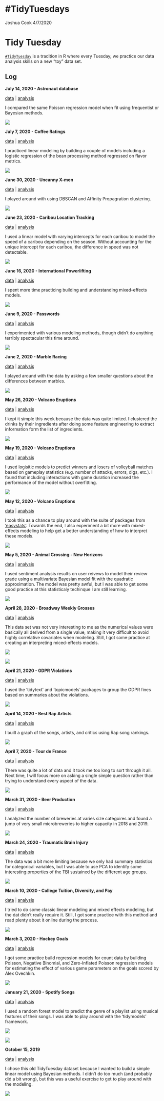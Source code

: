 \#TidyTuesdays
================
Joshua Cook
4/7/2020

# Tidy Tuesday

[`#TidyTuesday`](https://github.com/rfordatascience/tidytuesday) is a
tradition in R where every Tuesday, we practice our data analysis skills
on a new “toy” data set.

## Log

**July 14, 2020 - Astronaut database**

[data](https://github.com/rfordatascience/tidytuesday/blob/master/data/2020/2020-07-14/readme.md)
| [analysis](2020-07-14_astronaut-database.md)

I compared the same Poisson regression model when fit using frequentist
or Bayesian methods.

![](2020-07-14_astronaut-database_files/model-comparison-plots.png)

**July 7, 2020 - Coffee Ratings**

[data](https://github.com/rfordatascience/tidytuesday/blob/master/data/2020/2020-07-07/readme.md)
| [analysis](2020-07-07_coffee-ratings.md)

I practiced linear modeling by building a couple of models including a
logistic regression of the bean processing method regressed on flavor
metrics.

![](2020-07-07_coffee-ratings_files/figure-gfm/unnamed-chunk-16-1.png)

**June 30, 2020 - Uncanny X-men**

[data](https://github.com/rfordatascience/tidytuesday/blob/master/data/2020/2020-06-30/readme.md)
| [analysis](2020-06-30_uncanny-xmen.md)

I played around with using DBSCAN and Affinity Propagration clustering.

![](2020-06-30_uncanny-xmen_files/figure-gfm/unnamed-chunk-13-1.png)

**June 23, 2020 - Caribou Location Tracking**

[data](https://github.com/rfordatascience/tidytuesday/blob/master/data/2020/2020-06-23/readme.md)
| [analysis](2020-06-23_caribou-location-tracking.md)

I used a linear model with varying intercepts for each caribou to model
the speed of a caribou depending on the season. Without accounting for
the unique intercept for each caribou, the difference in speed was not
detectable.

![](2020-06-23_caribou-location-tracking_files/figure-gfm/unnamed-chunk-21-1.png)

**June 16, 2020 - International Powerlifting**

[data](https://github.com/rfordatascience/tidytuesday/tree/master/data/2019/2019-10-08)
| [analysis](2020-06-16_international-powerlifting.md)

I spent more time practicing building and understanding mixed-effects
models.

![](2020-06-16_international-powerlifting_files/figure-gfm/unnamed-chunk-23-1.png)

**June 9, 2020 - Passwords**

[data](https://github.com/rfordatascience/tidytuesday/blob/master/data/2020/2020-01-14/readme.md)
| [analysis](2020-06-09_passwords.md)

I experimented with various modeling methods, though didn’t do anything
terribly spectacular this time around.

![](2020-06-09_passwords_files/figure-gfm/unnamed-chunk-3-1.png)

**June 2, 2020 - Marble Racing**

[data](https://github.com/rfordatascience/tidytuesday/blob/master/data/2020/2020-06-02/readme.md)
| [analysis](2020-06-02_marble-racing.md)

I played around with the data by asking a few smaller questions about
the differences between marbles.

![](2020-06-02_marble-racing_files/figure-gfm/unnamed-chunk-11-1.png)

**May 26, 2020 - Volcano Eruptions**

[data](https://github.com/rfordatascience/tidytuesday/blob/master/data/2020/2020-05-26/readme.md)
| [analysis](2020-05-26_cocktails.md)

I kept it simple this week because the data was quite limited. I
clustered the drinks by their ingredients after doing some feature
engineering to extract information form the list of ingredients.

![](2020-05-26_cocktails_files/figure-gfm/unnamed-chunk-10-1.png)

**May 19, 2020 - Volcano Eruptions**

[data](https://github.com/rfordatascience/tidytuesday/blob/master/data/2020/2020-05-19/readme.md)
| [analysis](2020-05-19_beach-volleyball.md)

I used logisitic models to predict winners and losers of volleyball
matches based on gameplay statistics (e.g. number of attacks, errors,
digs, etc.). I found that including interactions with game duration
increased the performance of the model without overfitting.

![](2020-05-19_beach-volleyball_files/figure-gfm/unnamed-chunk-19-1.png)

**May 12, 2020 - Volcano Eruptions**

[data](https://github.com/rfordatascience/tidytuesday/blob/master/data/2020/2020-05-12/readme.md)
| [analysis](2020-05-12_volcano-eruptions.md)

I took this as a chance to play around with the suite of packages from
[‘easystats’](https://github.com/easystats/easystats). Towards the
end, I also experiment a bit more with mixed-effects modeling to help
get a better understanding of how to interpret these models.

![](2020-05-12_volcano-eruptions_files/figure-gfm/unnamed-chunk-13-1.png)

**May 5, 2020 - Animal Crossing - New Horizons**

[data](https://github.com/rfordatascience/tidytuesday/blob/master/data/2020/2020-05-05/readme.md)
| [analysis](2020-05-05_animal-crossing-new-horizons.md)

I used sentiment analysis results on user reivews to model their review
grade using a multivariate Bayesian model fit with the quadratic
approximation. The model was pretty awful, but I was able to get some
good practice at this statisticaly techinque I am still learning.

![](2020-05-05_animal-crossing-new-horizons_files/figure-gfm/unnamed-chunk-7-1.png)

**April 28, 2020 - Broadway Weekly Grosses**

[data](https://github.com/rfordatascience/tidytuesday/blob/master/data/2020/2020-04-28/readme.md)
| [analysis](2020-04-28_broadway-weekly-grosses.md)

This data set was not very interesting to me as the numerical values
were basically all derived from a single value, making it very difficult
to avoid highly correlative covariates when modeling. Still, I got some
practice at creating an interpreting miced-effects models.

![](./2020-04-28_broadway-weekly-grosses_files/figure-gfm/unnamed-chunk-3-1.png)

![](./2020-04-28_broadway-weekly-grosses_files/figure-gfm/unnamed-chunk-30-1.png)

**April 21, 2020 - GDPR Violations**

[data](https://github.com/rfordatascience/tidytuesday/blob/master/data/2020/2020-04-21/readme.md)
| [analysis](2020-04-21_gdpr-violations.md)

I used the ‘tidytext’ and ‘topicmodels’ packages to group the GDPR fines
based on summaries about the violations.

![](./2020-04-21_gdpr-violations_files/figure-gfm/unnamed-chunk-18-1.png)

**April 14, 2020 - Best Rap Artists**

[data](https://github.com/rfordatascience/tidytuesday/blob/master/data/2020/2020-04-14/readme.md)
| [analysis](2020-04-14_best-rap-artists.md)

I built a graph of the songs, artists, and critics using Rap song
rankings.

![](./2020-04-14_best-rap-artists_files/figure-gfm/unnamed-chunk-15-1.png)

**April 7, 2020 - Tour de France**

[data](https://github.com/rfordatascience/tidytuesday/blob/master/data/2020/2020-04-07/readme.md)
| [analysis](2020-04-07_tour-de-france.md)

There was quite a lot of data and it took me too long to sort through it
all. Next time, I will focus more on asking a single simple question
rather than trying to understand every aspect of the data.

![](./2020-04-07_tour-de-france_files/figure-gfm/unnamed-chunk-4-1.png)

**March 31, 2020 - Beer Production**

[data](https://github.com/rfordatascience/tidytuesday/blob/master/data/2020/2020-03-31/readme.md)
| [analysis](2020-03-31_beer-production.md)

I analyzed the number of breweries at varies size categoires and found a
jump of very small microbreweries to higher capacity in 2018 and 2019.

![](./2020-03-31_beer-production_files/figure-gfm/unnamed-chunk-9-1.png)

**March 24, 2020 - Traumatic Brain Injury**

[data](https://github.com/rfordatascience/tidytuesday/blob/master/data/2020/2020-03-24/readme.md)
| [analysis](2020-03-24_traumatic-brain-injury.md)

The data was a bit more limiting because we only had summary statistics
for categorical variables, but I was able to use PCA to identify some
interesting properties of the TBI sustained by the different age groups.

![](./2020-03-24_traumatic-brain-injury_files/figure-gfm/unnamed-chunk-10-1.png)

**March 10, 2020 - College Tuition, Diversity, and Pay**

[data](https://github.com/rfordatascience/tidytuesday/blob/master/data/2020/2020-03-10/readme.md)
| [analysis](2020-03-10_college-tuition-diversity-and-pay.md)

I tried to do some classic linear modeling and mixed effects modeling,
but the dat didn’t really require it. Still, I got some practice with
this method and read plenty about it online during the process.

![](./2020-03-10_college-tuition-diversity-and-pay_files/figure-gfm/unnamed-chunk-8-1.png)

**March 3, 2020 - Hockey Goals**

[data](https://github.com/rfordatascience/tidytuesday/blob/master/data/2020/2020-03-03/readme.md)
| [analysis](2020-03-03_hockey-goals.md)

I got some practice build regression models for count data by building
Poisson, Negative Binomial, and Zero-Inflated Poisson regression models
for estimating the effect of various game parameters on the goals scored
by Alex Ovechkin.

![](./2020-03-03_hockey-goals_files/figure-gfm/unnamed-chunk-12-1.png)

**January 21, 2020 - Spotify Songs**

[data](https://github.com/rfordatascience/tidytuesday/blob/master/data/2020/2020-01-21/readme.md)
| [analysis](2020-01-21_spotify-songs.md)

I used a random forest model to predict the genre of a playlist using
musical features of their songs. I was able to play around with the
‘tidymodels’ framework.

![](./2020-01-21_spotify-songs_files/figure-gfm/unnamed-chunk-13-1.png)

![](./2020-01-21_spotify-songs_files/figure-gfm/unnamed-chunk-22-1.png)

**October 15, 2019**

[data](https://github.com/rfordatascience/tidytuesday/tree/master/data/2019/2019-10-15)
| [analysis](2019-10-15_big-mtcars.md)

I chose this old TidyTuesday dataset because I wanted to build a simple
linear model using Bayesian methods. I didn’t do too much (and probably
did a bit wrong), but this was a useful exercise to get to play around
with the modeling.

![](./2019-10-15_big-mtcars_files/figure-gfm/unnamed-chunk-17-1.png)
